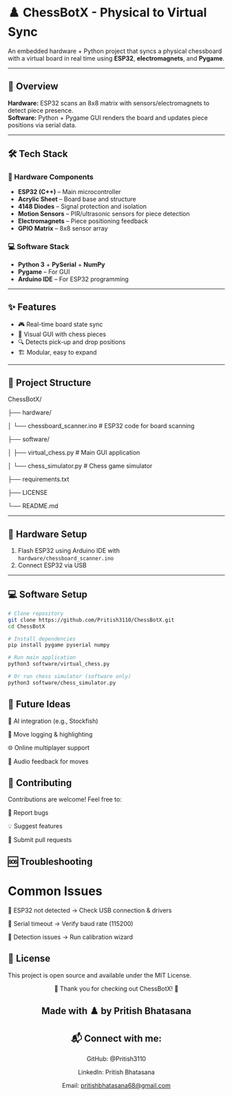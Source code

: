 # ♟️ ChessBotX - Physical to Virtual Sync

An embedded hardware + Python project that syncs a physical chessboard with a virtual board in real time using **ESP32**, **electromagnets**, and **Pygame**.

---

## 🎯 Overview

**Hardware:** ESP32 scans an 8x8 matrix with sensors/electromagnets to detect piece presence.  
**Software:** Python + Pygame GUI renders the board and updates piece positions via serial data.

---

## 🛠️ Tech Stack

### 🔌 Hardware Components

- **ESP32 (C++)** – Main microcontroller  
- **Acrylic Sheet** – Board base and structure  
- **4148 Diodes** – Signal protection and isolation  
- **Motion Sensors** – PIR/ultrasonic sensors for piece detection  
- **Electromagnets** – Piece positioning feedback  
- **GPIO Matrix** – 8x8 sensor array  

### 💻 Software Stack

- **Python 3** + **PySerial** + **NumPy**  
- **Pygame** – For GUI  
- **Arduino IDE** – For ESP32 programming  

---

## ✨ Features

- 🎮 Real-time board state sync  
- 🎨 Visual GUI with chess pieces  
- 🔍 Detects pick-up and drop positions  
- 🏗️ Modular, easy to expand  

---

## 📁 Project Structure

ChessBotX/

├── hardware/

│   └── chessboard_scanner.ino     # ESP32 code for board scanning

├── software/

│   ├── virtual_chess.py           # Main GUI application

│   └── chess_simulator.py         # Chess game simulator

├── requirements.txt

├── LICENSE

└── README.md


---

## 🔧 Hardware Setup

1. Flash ESP32 using Arduino IDE with  
   `hardware/chessboard_scanner.ino`
2. Connect ESP32 via USB

---

## 💻 Software Setup

```bash
# Clone repository
git clone https://github.com/Pritish3110/ChessBotX.git
cd ChessBotX

# Install dependencies
pip install pygame pyserial numpy

# Run main application
python3 software/virtual_chess.py

# Or run chess simulator (software only)
python3 software/chess_simulator.py
```
## 🔮 Future Ideas

🤖 AI integration (e.g., Stockfish)

📝 Move logging & highlighting

🌐 Online multiplayer support

🎵 Audio feedback for moves

## 🤝 Contributing

Contributions are welcome! Feel free to:

🐛 Report bugs

💡 Suggest features

🔧 Submit pull requests


## 🆘 Troubleshooting

# Common Issues

🔌 ESP32 not detected → Check USB connection & drivers

📡 Serial timeout → Verify baud rate (115200)

🎯 Detection issues → Run calibration wizard


## 📄 License


This project is open source and available under the MIT License.


<div align="center">

🎉 Thank you for checking out ChessBotX! 🎉

## Made with ♟️ by Pritish Bhatasana


## 📬 Connect with me:

GitHub: @Pritish3110

LinkedIn: Pritish Bhatasana

Email: pritishbhatasana68@gmail.com
